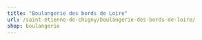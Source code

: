 ```yaml
---
title: "Boulangerie des bords de Loire"
url: /saint-etienne-de-chigny/boulangerie-des-bords-de-loire/
shop: boulangerie
---
```

